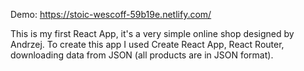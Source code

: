 Demo: https://stoic-wescoff-59b19e.netlify.com/

This is my first React App, it's a very simple online shop designed by Andrzej. To create this app I used Create React App, React Router, downloading data from JSON (all products are in JSON format).
